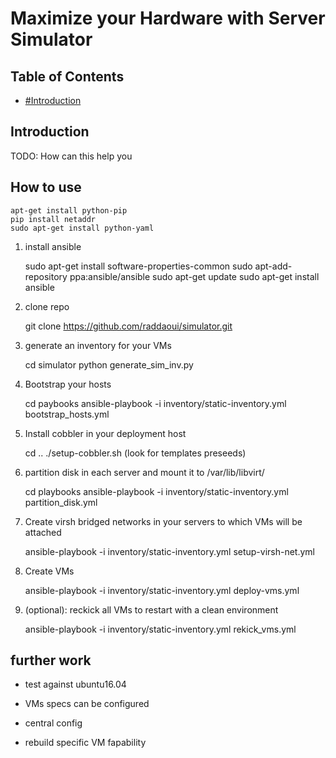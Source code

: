 Maximize your Hardware with Server Simulator
===========================

Table of Contents
-----------------
* [#Introduction]()

Introduction
------------
TODO: How can this help you

 

How to use
----------


	apt-get install python-pip
	pip install netaddr
	sudo apt-get install python-yaml


1. install ansible

	sudo apt-get install software-properties-common
	sudo apt-add-repository ppa:ansible/ansible
	sudo apt-get update
	sudo apt-get install ansible

2. clone repo

	git clone https://github.com/raddaoui/simulator.git

3. generate an inventory for your VMs
	
	cd simulator
	python generate_sim_inv.py

4. Bootstrap your hosts 

	cd paybooks
	ansible-playbook -i inventory/static-inventory.yml bootstrap_hosts.yml

5. Install cobbler in your deployment host

	cd ..
	./setup-cobbler.sh (look for templates preseeds)

6. partition disk in each server and mount it to /var/lib/libvirt/

	cd playbooks
	ansible-playbook -i inventory/static-inventory.yml partition_disk.yml  

7. Create virsh bridged networks in your servers to which VMs will be attached

	ansible-playbook -i inventory/static-inventory.yml setup-virsh-net.yml

8. Create VMs
	
	ansible-playbook -i inventory/static-inventory.yml deploy-vms.yml

9. (optional): reckick all VMs to restart with a clean environment
	
	ansible-playbook -i inventory/static-inventory.yml rekick_vms.yml




further work
------------

- test against ubuntu16.04

- VMs specs can be configured

- central config

- rebuild specific VM fapability

